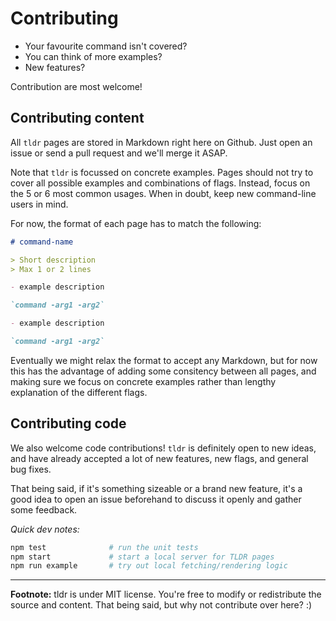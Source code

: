 # Contributing

- Your favourite command isn't covered?
- You can think of more examples?
- New features?

Contribution are most welcome!

## Contributing content

All `tldr` pages are stored in Markdown right here on Github.
Just open an issue or send a pull request and we'll merge it ASAP.

Note that `tldr` is focussed on concrete examples. Pages should not try to cover all possible examples and combinations of flags. Instead, focus on the 5 or 6 most common usages. When in doubt, keep new command-line users in mind.

For now, the format of each page has to match the following:

```md
# command-name

> Short description
> Max 1 or 2 lines

- example description

`command -arg1 -arg2`

- example description

`command -arg1 -arg2`
```

Eventually we might relax the format to accept any Markdown, but for now this has the advantage of adding some consitency between all pages, and making sure we focus on concrete examples rather than lengthy explanation of the different flags.

## Contributing code

We also welcome code contributions! `tldr` is definitely open to new ideas, and have already accepted a lot of new features, new flags, and general bug fixes.

That being said, if it's something sizeable or a brand new feature, it's a good idea to open an issue beforehand to discuss it openly and gather some feedback.

*Quick dev notes:*

```bash
npm test              # run the unit tests
npm start             # start a local server for TLDR pages
npm run example       # try out local fetching/rendering logic
```

---------------------------------------

**Footnote:** tldr is under MIT license. You're free to modify or redistribute the source and content. That being said, but why not contribute over here? :)
